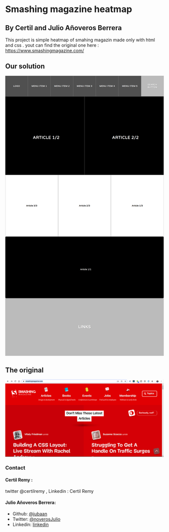 # Smashing magazine heatmap

## By Certil and Julio Añoveros Berrera

This project is simple heatmap of smahing magazin made only with html and css . yout can find the original one here : https://www.smashingmagazine.com/

## Our solution
![Our Solution](./smashingMagazineSolution.png)


## The original 
![Smashing Magazine](./original.png)


### Contact 

#### Certil Remy : 
twitter @certilremy , Linkedin : Certil Remy 

#### Julio Añoveros Berrera:
- Github: [@jubaan](https://github.com/jubaan)
- Twitter: [@noverosJulio](https://twitter.com/AnoverosJulio)
- Linkedin: [linkedin](https://www.linkedin.com/in/julio-a%C3%B1overos-b987a8a0/)